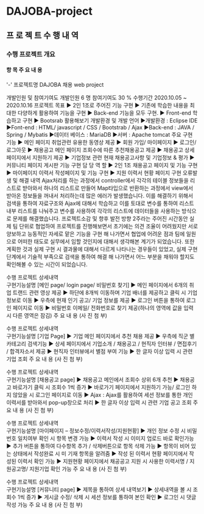 # DAJOBA-project

## 프 로 젝 트 수 행 내 역
### 수행 프로젝트 개요	
#### 항     목	   주 요 내 용
'-'  프로젝트명	 DAJOBA 채용 web project

개발인원 및 참여기여도	개발인원	6 명	참여기여도	30 %
수행기간	2020.10.05 ~ 2020.10.16
프로젝트 목표	▶ 2인 1조로 주어진 기능 구현
▶ 기존에 학습한 내용을 최대한 다양하게 활용하여 기능을 구현
▶ Back-end 기능을 모두 구현.
▶ Front-end 학습하고 구현
▶ Bootsrab 활용해보기
개발환경 및 개발 언어	▶개발환경 : Eclipse IDE
▶Font-end : HTML/ javascript / CSS / Bootstrab / Ajax
▶Back-end : JAVA / Spring / Mybatis
▶데이터 베이스 : MariaDB
▶서버 : Apache tomcat
주요 구현 기능	▶ 메인 페이지 취업관련 유용한 동영상 제공
▶ 회원 가입/ 마이페이지
▶ 로그인/로그아웃
▶ 채용공고 메인 페이지 조회수에 따른 추천채용공고 제공
▶ 채용공고 상세페이지에서 지원하기 제공
▶ 기업정보 관련 현재 채용공고사항 및 기업정보 & 평가
▶ 커뮤니티 페이지 게시판 기능 구현
담 당 역 할	▶ 2인 1조 채용공고 페이지 및 기능 구현
▶ 마이페이지 이력서 작성페이지 및 기능 구현
▶ 지원 이력서 현황 페이지 구현
오류발생 및 해결 내역	Ajax처리를 하는 과정에서 controller에서 각각의 테이블 정보들을 리스트로 받아와서 하나의 리스트로 만들어 Map타입으로 반환하는 과정에서 view에서 받아온 정보들을 꺼내서 처리하는데 많은 에러가 발생했습니다. 이를 해결하기 위해서 검색을 통하여 자료구조와 Ajax에 대해서 학습하고 이를 토대로 변수를 통하여 리스트 내부 리스트를 나눠주고 변수를 사용하여 각각의 리스트에 데이터들을 사용하는 방식으로 문제를 해결했습니다.
프로젝트소감 및 향후 발전 방향	2주라는 주어진 시간동안 실제 팀 단위로 협업하여 프로젝트를 진행해보면서 초기에는 의견 조율이 어려웠지만 서로 양보하고 능동적인 자세로 맡은 기능을 구현 해 나가면서 협업에 어려운 점과 팀에 일원으로 어떠한 태도로 실무에서 임할 것인지에 대해서 생각해본 계기가 되었습니다. 
또한 계획한 것과 실제 구현 시 결과물에 대해서 다르게 나타나는 경우들이 있었고, 실제 구현 단계에서 기술적 부족으로 검색을 통하여 해결 해 나가면서 어느 부분을 채워야 할지도 확인해볼 수 있는 시간이 되었습니다.





수행 프로젝트 
상세내역	
구현기능설명	[메인 page/ login page/ 비밀번호 찾기]
▶ 메인 페이지에서 6개의 취업 트랜드 관련 영상 제공
▶ 하단에 8개씩 이동하며 기업 배너를 제공하고 클릭 시 기업정보로 이동
▶ 우측에 현재 인기 공고/ 기업 정보를 제공
▶ 로그인 버튼을 통하여 로그인 페이지로 이동
▶ 비밀번호 이메일/ 전화번호로 찾기 제공(하나의 영역에 값을 입력 시 다른 영역은 잠김)
주 요 내 용
 (사 진 첨 부)	 

  

수행 프로젝트
 상세내역	
구현기능설명	[기업 Page]
▶ 기업 메인 페이지에서 추천 채용 제공
▶ 우측에 직군 별 카테고리 검색기능
▶ 상세 페이지에서 기업소개 / 채용공고 / 현직자 인터뷰 / 면접후기 / 합격자소서 제공
▶ 현직자 인터뷰에서 별점 부여 기능
▶ 한 글자 이상 입력 시 관련 기업 조회
주 요 내 용 
(사 진 첨 부)	  

 





수행 프로젝트 상세내역	
구현기능설명	[채용공고 page]
▶ 채용공고 메인에서 조회수 상위 6개 추천
▶ 채용공고 바로가기 클릭 시 조회수 1씩 증가
▶ 바로가기 페이지에서 지원하기 가능/ 로그인 하지 않았을 시 로그인 페이지로 이동
▶ Ajax : Ajax를 활용하여 세션 정보를 통한 개인 이력서를 받아와서 pop-up창으로 처리
▶ 한 글자 이상 입력 시 관련 기업 공고 조회
주 요 내 용 (사 진 첨 부)	  

 



수행 프로젝트 
상세내역	
구현기능설명	[마이페이지 – 정보수정/이력서작성/지원현황]
▶ 개인 정보 수정 시 비밀번호 일치여부 확인 시 항목 변경 가능
▶ 이력서 작성 시 이미지 업로드 바로 확인가능
▶ 추가 버튼을 통하여 다수항목 추가 / 삭제버튼으로 항목 삭제 가능
▶ 항목이 비어 있는 상태에서 작성완료 시 미 기재 항목을 알려줌
▶ 작성 된 이력서 현황 페이지에서 작성된 이력서 확인 가능
▶ 지원현황 페이지에서 채공공고 지원 시 사용한 이력서명 / 지원공고명/ 지원기업 확인 가능
주 요 내 용
 (사 진 첨 부)	  

 

 


 

수행 프로젝트 
상세내역	
구현기능설명	[커뮤니티 page]
▶ 제목을 통하여 상세 내역보기
▶ 상세내역을 볼 시 조회수 1씩 증가
▶ 게시글 수정/ 삭제 시 세션 정보를 통하여 본인 확인
▶ 로그인 시 댓글 작성 가능
주 요 내 용
 (사 진 첨 부)	
 

